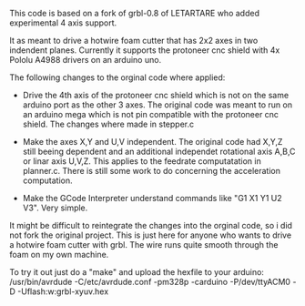 This code is based on a fork of grbl-0.8 of LETARTARE who added experimental 4 axis support.

It as meant to drive a hotwire foam cutter that has 2x2 axes in two indendent planes.
Currently it supports the protoneer cnc shield with 4x Pololu A4988 drivers on an arduino uno.

The following changes to the orginal code where applied:

+ Drive the 4th axis of the protoneer cnc shield which is not on the same arduino port as the other 3 axes. The original code was meant to run on an arduino mega which is not pin compatible with the protoneer cnc shield. The changes where made in stepper.c

+ Make the axes X,Y and U,V independent. The original code had X,Y,Z still beeing dependent and an additional independet rotational axis A,B,C or linar axis U,V,Z. This applies to the feedrate computatation in planner.c. There is still some work to do concerning the acceleration computation.

+ Make the GCode Interpreter understand commands like "G1 X1 Y1 U2 V3". Very simple.

It might be difficult to reintegrate the changes into the orginal code, so i did not fork the original project. This is just here for anyone who wants to drive a hotwire foam cutter with grbl.
The wire runs quite smooth through the foam on my own machine.

To try it out just do a "make" and upload the hexfile to your arduino:
/usr/bin/avrdude -C/etc/avrdude.conf -pm328p -carduino -P/dev/ttyACM0 -D -Uflash:w:grbl-xyuv.hex


